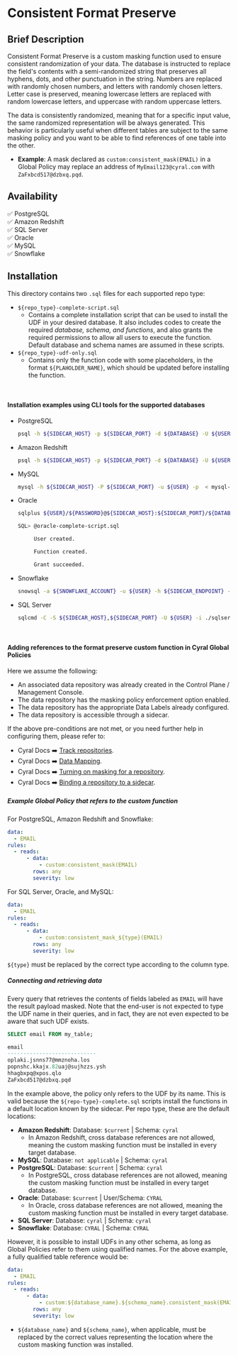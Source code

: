 # Consistent Format Preserve


Brief Description
-----------------
Consistent Format Preserve is a custom masking function used to ensure consistent randomization of your data. The database is instructed to replace the field's contents with a semi-randomized string that preserves all hyphens, dots, and other punctuation in the string. Numbers are replaced with randomly chosen numbers, and letters with randomly chosen letters. Letter case is preserved, meaning lowercase letters are replaced with random lowercase letters, and uppercase with random uppercase letters.

The data is consistently randomized, meaning that for a specific input value, the same randomized representation will be always generated. This behavior is particularly useful when different tables are subject to the same masking policy and you want to be able to find references of one table into the other.

* **Example**: A mask declared as `custom:consistent_mask(EMAIL)` in a Global Policy may replace an address of `MyEmail123@cyral.com` with `ZaFxbcd517@dzbxq.pqd`.


Availability
------------

:white_check_mark: PostgreSQL <br> :white_check_mark: Amazon Redshift <br>  :white_check_mark: SQL Server <br> :white_check_mark: Oracle <br> :white_check_mark: MySQL <br> :white_check_mark: Snowflake

Installation
------------

This directory contains two `.sql` files for each supported repo type:
* `${repo_type}-complete-script.sql`
  * Contains a complete installation script that can be used to install the UDF in your desired database. It also includes codes to create the required *database, schema, and functions*, and also grants the required permissions to allow all users to execute the function. Default database and schema names are assumed in these scripts.
* `${repo_type}-udf-only.sql`
  * Contains only the function code with some placeholders, in the format `${PLAHOLDER_NAME}`, which should be updated before installing the function.

<br>

#### Installation examples using CLI tools for the supported databases
* PostgreSQL 
  ```sh
  psql -h ${SIDECAR_HOST} -p ${SIDECAR_PORT} -d ${DATABASE} -U ${USER} -f ./postgresql-complete-script.sql
  ```
* Amazon Redshift
  ```sh
  psql -h ${SIDECAR_HOST} -p ${SIDECAR_PORT} -d ${DATABASE} -U ${USER} -f ./redshift-complete-script.sql
  ```
* MySQL
  ```sh
  mysql -h ${SIDECAR_HOST} -P ${SIDECAR_PORT} -u ${USER} -p  < mysql-complete-script.sql
  ```
* Oracle
  ```sh
  sqlplus ${USER}/${PASSWORD}@${SIDECAR_HOST}:${SIDECAR_PORT}/${DATABASE}

  SQL> @oracle-complete-script.sql

       User created.

       Function created.

       Grant succeeded.
  ```
* Snowflake
  ```sh
  snowsql -a ${SNOWFLAKE_ACCOUNT} -u ${USER} -h ${SIDECAR_ENDPOINT} -p ${SIDECAR_PORT} -w ${WAREHOUSE} -f ./snowflake-complete-script.sql
  ```
* SQL Server
  ```sh
  sqlcmd -C -S ${SIDECAR_HOST},${SIDECAR_PORT} -U ${USER} -i ./sqlserver-complete-script.sql
  ```

<br>

#### Adding references to the format preserve custom function in Cyral Global Policies


Here we assume the following:
  * An associated data repository was already created in the Control Plane / Management Console.
  * The data repository has the masking policy enforcement option enabled.
  * The data repository has the appropriate Data Labels already configured.
  * The data repository is accessible through a sidecar.

If the above pre-conditions are not met, or you need further help in configuring them, please refer to:
* Cyral Docs :arrow_right: [Track repositories](https://cyral.com/docs/manage-repositories/repo-track).
* Cyral Docs :arrow_right: [Data Mapping](https://cyral.com/docs/policy/datamap).
* Cyral Docs :arrow_right: [Turning on masking for a repository](https://cyral.com/docs/using-cyral/masking/#turn-on-masking-for-the-repository-in-cyral).
* Cyral Docs :arrow_right: [Binding a repository to a sidecar](https://cyral.com/docs/sidecars/sidecar-bind-repo).

##### Example Global Policy that refers to the custom function

For PostgreSQL, Amazon Redshift and Snowflake:
```yaml
data:
  - EMAIL
rules:
  - reads:
      - data:
          - custom:consistent_mask(EMAIL)
        rows: any
        severity: low
```

For SQL Server, Oracle, and MySQL:
```yaml
data:
  - EMAIL
rules:
  - reads:
      - data:
          - custom:consistent_mask_${type}(EMAIL)
        rows: any
        severity: low
```
`${type}` must be replaced by the correct type according to the column type.

##### Connecting and retrieving data

Every query that retrieves the contents of fields labeled as `EMAIL` will have the result payload masked. Note that the end-user is not expected to type the UDF name in their queries, and in fact, they are not even expected to be aware that such UDF exists.

```sql
SELECT email FROM my_table;

email
----------------------------
oplaki.jsnns77@mmznoha.los
popnshc.kkajx.82uaj@sujhzzs.ysh
hhagbxpq@xpos.qlo
ZaFxbcd517@dzbxq.pqd
```

In the example above, the policy only refers to the UDF by its name. This is valid because the `${repo-type}-complete.sql` scripts install the functions in a default location known by the sidecar. Per repo type, these are the default locations:
  * **Amazon Redshift**:  Database: `$current` | Schema: `cyral`
    * In Amazon Redshift, cross database references are not allowed, meaning the custom masking function must be installed in every target database.
  * **MySQL**: Database: `not applicable` | Schema: `cyral`
  * **PostgreSQL**:  Database: `$current` | Schema: `cyral`
    * In PostgreSQL, cross database references are not allowed, meaning the custom masking function must be installed in every target database.
  * **Oracle**:  Database: `$current` | User/Schema: `CYRAL`
    * In Oracle, cross database references are not allowed, meaning the custom masking function must be installed in every target database.
  * **SQL Server**:  Database: `cyral` | Schema: `cyral`
  * **Snowflake**:  Database: `CYRAL` | Schema: `CYRAL`

However, it is possible to install UDFs in any other schema, as long as Global Policies refer to them using qualified names. For the above example, a fully qualified table
reference would be:

```yaml
data:
  - EMAIL
rules:
  - reads:
      - data:
          - custom:${database_name}.${schema_name}.consistent_mask(EMAIL)
        rows: any
        severity: low
```

* `${database_name}` and `${schema_name}`, when applicable, must be replaced by the correct values representing the location where the custom masking function was installed.
